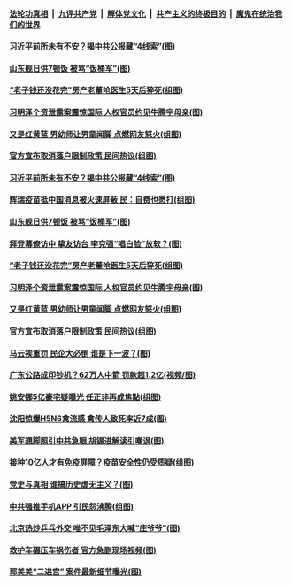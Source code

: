 ####  [法轮功真相](../../../../basic/blob/master/README.md?t=04151632) &nbsp;|&nbsp; [九评共产党](../../../../9ping.md/blob/master/README.md?t=04151632) &nbsp;|&nbsp; [解体党文化](../../../../jtdwh.md/blob/master/README.md?t=04151632)  &nbsp;|&nbsp; [共产主义的终极目的](../../../../gczydzjmd.md/blob/master/README.md?t=04151632) &nbsp;|&nbsp; [魔鬼在统治我们的世界](../../../../mgztzwmdsj.md/blob/master/README.md?t=04151632) 

#### [习近平前所未有不安？揭中共公报藏“4线索”(图)](../pages/p1/968794.md?t=04151632) 

#### [山东舰日供7顿饭 被骂“饭桶军”(图)](../pages/p1/968792.md?t=04151632) 

#### [“老子钱还没花完”房产老董呛医生5天后猝死(组图)](../pages/p1/968771.md?t=04151632) 

#### [习明泽个资泄露案震惊国际 人权官员约见牛腾宇母亲(图)](../pages/p1/968721.md?t=04151632) 

#### [又是红黄蓝 男幼师让男童闻脚 点燃网友怒火(组图)](../pages/p1/968734.md?t=04151632) 

#### [官方宣布取消落户限制政策 民间热议(组图)](../pages/p1/968700.md?t=04151632) 

#### [习近平前所未有不安？揭中共公报藏“4线索”(图)](../pages/p1/968794.md?t=04151632) 

#### [辉瑞疫苗抵中国消息被火速屏蔽 民：自费也愿打(组图)](../pages/p1/968806.md?t=04151632) 

#### [山东舰日供7顿饭 被骂“饭桶军”(图)](../pages/p1/968792.md?t=04151632) 

#### [拜登幕僚访中 挚友访台 李克强“唱白脸”放软？(图)](../pages/p1/968767.md?t=04151632) 

#### [“老子钱还没花完”房产老董呛医生5天后猝死(组图)](../pages/p1/968771.md?t=04151632) 

#### [习明泽个资泄露案震惊国际 人权官员约见牛腾宇母亲(图)](../pages/p1/968721.md?t=04151632) 

#### [又是红黄蓝 男幼师让男童闻脚 点燃网友怒火(组图)](../pages/p1/968734.md?t=04151632) 

#### [官方宣布取消落户限制政策 民间热议(组图)](../pages/p1/968700.md?t=04151632) 


#### [马云挨重罚 民企大必倒 谁是下一波？(图)](../pages/p1/968638.md?t=04151632) 

#### [广东公路成印钞机？62万人中箭 罚款超1.2亿(视频/图)](../pages/p1/968660.md?t=04151632) 

#### [姚安娜5亿豪宅疑曝光 任正非再成焦點(组图)](../pages/p1/968676.md?t=04151632) 

#### [沈阳惊爆H5N6禽流感 禽传人致死率近7成(图)](../pages/p1/968655.md?t=04151632) 

#### [美军翘脚照引中共急眼 胡锡进解读引嘲讽(图)](../pages/p1/968624.md?t=04151632) 

#### [接种10亿人才有免疫屏障？疫苗安全性仍受质疑(组图)](../pages/p1/968610.md?t=04151632) 

#### [党史与真相 谁搞历史虚无主义？(图)](../pages/p1/968558.md?t=04151632) 

#### [中共强推手机APP 引民怨沸腾(组图)](../pages/p1/968588.md?t=04151632) 

#### [北京热炒乒乓外交 唯不见毛泽东大喊“庄爷爷”(图)](../pages/p1/968524.md?t=04151632) 

#### [救护车碾压车祸伤者 官方急删现场视频(图)](../pages/p1/968571.md?t=04151632) 

#### [郭美美“二进宫” 案件最新细节曝光(图)](../pages/p1/968552.md?t=04151632) 

